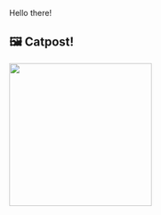 Hello there!



## 🖼️ Catpost!

<sub>
    <img src="https://cdn2.thecatapi.com/images/dnd.jpg" height="256">
</sub>

